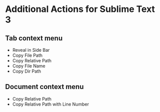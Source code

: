 # Additional Actions for Sublime Text 3

## Tab context menu

* Reveal in Side Bar
* Copy File Path
* Copy Relative Path
* Copy File Name
* Copy Dir Path

## Document context menu

* Copy Relative Path
* Copy Relative Path with Line Number
